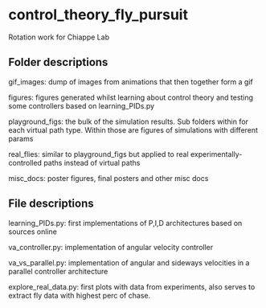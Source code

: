 # control_theory_fly_pursuit
Rotation work for Chiappe Lab

<h2> Folder descriptions </h2>

gif_images: dump of images from animations that then together form a gif

figures: figures generated whilst learning about control theory and testing some controllers based on learning_PIDs.py

playground_figs: the bulk of the simulation results. Sub folders within for each virtual path type. Within those are figures of simulations with different params

real_flies: similar to playground_figs but applied to real experimentally-controlled paths instead of virtual paths

misc_docs: poster figures, final posters and other misc docs


<h2> File descriptions </h2>

learning_PIDs.py: first implementations of P,I,D architectures based on sources online

va_controller.py: implementation of angular velocity controller

va_vs_parallel.py: implementation of angular and sideways velocities in a parallel controller architecture

explore_real_data.py: first plots with data from experiments, also serves to extract fly data with highest perc of chase.
